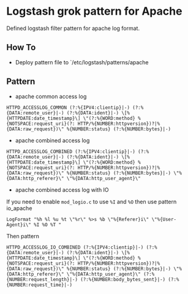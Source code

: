 # Logstash grok pattern for Apache

Defined logstash filter pattern for apache log format. 

## How To

- Deploy pattern file to `/etc/logstash/patterns/apache

## Pattern

- apache common access log

```
HTTPD_ACCESSLOG_COMMON (?:%{IPV4:clientip}|-) (?:%{DATA:remote_user}|-) (?:%{DATA:ident}|-) \[%{HTTPDATE:date_timestamp}\] \"(?:%{WORD:method} %{NOTSPACE:request_uri}(?: HTTP/%{NUMBER:httpversion})?|%{DATA:raw_request})\" %{NUMBER:status} (?:%{NUMBER:bytes}|-)
```

- apache combined access log

```
HTTPD_ACCESSLOG_COMBINED (?:%{IPV4:clientip}|-) (?:%{DATA:remote_user}|-) (?:%{DATA:ident}|-) \[%{HTTPDATE:date_timestamp}\] \"(?:%{WORD:method} %{NOTSPACE:request_uri}(?: HTTP/%{NUMBER:httpversion})?|%{DATA:raw_request})\" %{NUMBER:status} (?:%{NUMBER:bytes}|-) \"%{DATA:http_referer}\" \"%{DATA:http_user_agent}\"
```

- apache combined access log with IO

If you need to enable `mod_logio.c` to use `%I` and `%O` then use pattern io_apache

```
LogFormat "%h %l %u %t \"%r\" %>s %b \"%{Referer}i\" \"%{User-Agent}i\" %I %O %T "
```

Then pattern

```
HTTPD_ACCESSLOG_IO_COMBINED (?:%{IPV4:clientip}|-) (?:%{DATA:remote_user}|-) (?:%{DATA:ident}|-) \[%{HTTPDATE:date_timestamp}\] \"(?:%{WORD:method} %{NOTSPACE:request_uri}(?: HTTP/%{NUMBER:httpversion})?|%{DATA:raw_request})\" %{NUMBER:status} (?:%{NUMBER:bytes}|-) \"%{DATA:http_referer}\" \"%{DATA:http_user_agent}\" (?:%{NUMBER:request_length}|-) (?:%{NUMBER:body_bytes_sent}|-) (?:%{NUMBER:request_time}|-)
```


